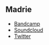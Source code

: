 ## Madrie

- [Bandcamp](https://madrie.bandcamp.com/)
- [Soundcloud](https://soundcloud.com/madrie)
- [Twitter](https://twitter.com/mxmadrie)
